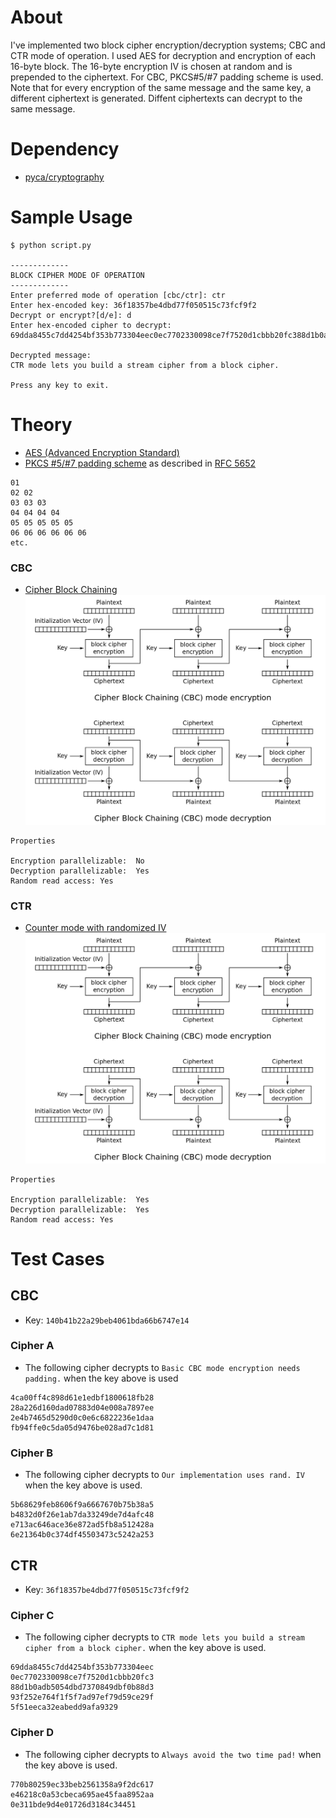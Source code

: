 # About
I've implemented two block cipher encryption/decryption systems; CBC and CTR mode of operation. I used AES for  decryption and encryption of each 16-byte block. The 16-byte encryption IV is chosen at random and is prepended to the ciphertext. For CBC, PKCS#5/#7 padding scheme is used. Note that for every encryption of the same message and the same key, a different ciphertext is generated. Diffent ciphertexts can decrypt to the same message.

# Dependency
- [pyca/cryptography](https://cryptography.io/en/latest/)

# Sample Usage
```
$ python script.py

-------------
BLOCK CIPHER MODE OF OPERATION
-------------
Enter preferred mode of operation [cbc/ctr]: ctr
Enter hex-encoded key: 36f18357be4dbd77f050515c73fcf9f2
Decrypt or encrypt?[d/e]: d
Enter hex-encoded cipher to decrypt: 69dda8455c7dd4254bf353b773304eec0ec7702330098ce7f7520d1cbbb20fc388d1b0adb5054dbd7370849dbf0b88d393f252e764f1f5f7ad97ef79d59ce29f5f51eeca32eabedd9afa9329

Decrypted message:
CTR mode lets you build a stream cipher from a block cipher.

Press any key to exit.
```

# Theory

- [AES (Advanced Encryption Standard)](https://en.wikipedia.org/wiki/Advanced_Encryption_Standard)
- [PKCS #5/#7 padding scheme](https://en.wikipedia.org/wiki/Padding_(cryptography)#PKCS#5_and_PKCS#7) as described in [RFC 5652](https://tools.ietf.org/html/rfc5652#section-6.3)
```
01
02 02
03 03 03
04 04 04 04
05 05 05 05 05
06 06 06 06 06 06
etc.
```

### CBC

- [Cipher Block Chaining](https://en.wikipedia.org/wiki/Block_cipher_mode_of_operation#Cipher_Block_Chaining_(CBC))
![Cipher Block Chaining](./img/cbc-diagram.png)

```
Properties

Encryption parallelizable:  No
Decryption parallelizable:  Yes
Random read access: Yes
```

### CTR
- [Counter mode with randomized IV](https://en.wikipedia.org/wiki/Block_cipher_mode_of_operation#Counter_(CTR))
![Cipher Block Chaining](./img/cbc-diagram.png)
```
Properties

Encryption parallelizable:  Yes
Decryption parallelizable:  Yes
Random read access: Yes
```

# Test Cases

## CBC
- Key: `140b41b22a29beb4061bda66b6747e14`

### Cipher A
- The following cipher decrypts to `Basic CBC mode encryption needs padding.`
when the key above is used
```
4ca00ff4c898d61e1edbf1800618fb28
28a226d160dad07883d04e008a7897ee
2e4b7465d5290d0c0e6c6822236e1daa
fb94ffe0c5da05d9476be028ad7c1d81
```

### Cipher B
- The following cipher decrypts to `Our implementation uses rand. IV`
when the key above is used.
```
5b68629feb8606f9a6667670b75b38a5
b4832d0f26e1ab7da33249de7d4afc48
e713ac646ace36e872ad5fb8a512428a
6e21364b0c374df45503473c5242a253
```

## CTR
- Key: `36f18357be4dbd77f050515c73fcf9f2`

### Cipher C
- The following cipher decrypts to `CTR mode lets you build a stream cipher from a block cipher.`
when the key above is used.
```
69dda8455c7dd4254bf353b773304eec
0ec7702330098ce7f7520d1cbbb20fc3
88d1b0adb5054dbd7370849dbf0b88d3
93f252e764f1f5f7ad97ef79d59ce29f
5f51eeca32eabedd9afa9329
```

### Cipher D
- The following cipher decrypts to `Always avoid the two time pad!`
when the key above is used.
```
770b80259ec33beb2561358a9f2dc617
e46218c0a53cbeca695ae45faa8952aa
0e311bde9d4e01726d3184c34451
```
